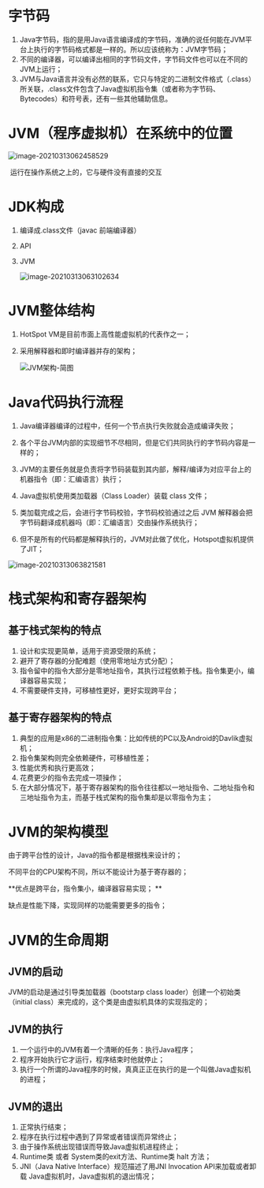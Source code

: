 # 字节码

1. Java字节码，指的是用Java语言编译成的字节码，准确的说任何能在JVM平台上执行的字节码格式都是一样的。所以应该统称为：JVM字节码；
2. 不同的编译器，可以编译出相同的字节码文件，字节码文件也可以在不同的JVM上运行；
3. JVM与Java语言并没有必然的联系，它只与特定的二进制文件格式（.class）所关联，.class文件包含了Java虚拟机指令集（或者称为字节码、Bytecodes）和符号表，还有一些其他辅助信息。

# JVM（程序虚拟机）在系统中的位置

![image-20210313062458529](http://mkstatic.lianbian.net/image-20210313062458529.png)

​													运行在操作系统之上的，它与硬件没有直接的交互

# JDK构成

1. 编译成.class文件（javac 前端编译器）

2. API

3. JVM

   ![image-20210313063102634](http://mkstatic.lianbian.net/image-20210313063102634.png)

   

# JVM整体结构

1. HotSpot VM是目前市面上高性能虚拟机的代表作之一；

2. 采用解释器和即时编译器并存的架构；

   ![JVM架构-简图](http://mkstatic.lianbian.net/%E7%AC%AC02%E7%AB%A0_JVM%E6%9E%B6%E6%9E%84-%E7%AE%80%E5%9B%BE.jpg)

# Java代码执行流程

1. Java编译器编译的过程中，任何一个节点执行失败就会造成编译失败；

2. 各个平台JVM内部的实现细节不尽相同，但是它们共同执行的字节码内容是一样的；

3. JVM的主要任务就是负责将字节码装载到其内部，解释/编译为对应平台上的机器指令（即：汇编语言）执行；

4. Java虚拟机使用类加载器（Class Loader）装载 class 文件；

5. 类加载完成之后，会进行字节码校验，字节码校验通过之后 JVM 解释器会把字节码翻译成机器吗（即：汇编语言）交由操作系统执行；

6. 但不是所有的代码都是解释执行的，JVM对此做了优化，Hotspot虚拟机提供了JIT；

   

![image-20210313063821581](http://mkstatic.lianbian.net/image-20210313063821581.png)



# 栈式架构和寄存器架构

## 基于栈式架构的特点

1. 设计和实现更简单，适用于资源受限的系统；
2. 避开了寄存器的分配难题（使用零地址方式分配）；
3. 指令留中的指令大部分是零地址指令，其执行过程依赖于栈。指令集更小，编译器容易实现；
4. 不需要硬件支持，可移植性更好，更好实现跨平台；

## 基于寄存器架构的特点

1. 典型的应用是x86的二进制指令集：比如传统的PC以及Android的Davlik虚拟机；
2. 指令集架构则完全依赖硬件，可移植性差；
3. 性能优秀和执行更高效；
4. 花费更少的指令去完成一项操作；
5. 在大部分情况下，基于寄存器架构的指令往往都以一地址指令、二地址指令和三地址指令为主，而基于栈式架构的指令集却是以零指令为主；

# JVM的架构模型

由于跨平台性的设计，Java的指令都是根据栈来设计的；

不同平台的CPU架构不同，所以不能设计为基于寄存器的；

**优点是跨平台，指令集小，编译器容易实现； **

缺点是性能下降，实现同样的功能需要更多的指令；

# JVM的生命周期

##  JVM的启动

JVM的启动是通过引导类加载器（bootstarp class loader）创建一个初始类（initial class）来完成的，这个类是由虚拟机具体的实现指定的；

## JVM的执行

1. 一个运行中的JVM有着一个清晰的任务：执行Java程序；
2. 程序开始执行它才运行，程序结束时他就停止；
3. 执行一个所谓的Java程序的时候，真真正正在执行的是一个叫做Java虚拟机的进程；

## JVM的退出

1. 正常执行结束；
2. 程序在执行过程中遇到了异常或者错误而异常终止；
3. 由于操作系统出现错误而导致Java虚拟机进程终止；
4. Runtime类 或者 System类的exit方法、Runtime类 halt 方法；
5. JNI（Java Native Interface）规范描述了用JNI Invocation API来加载或者卸载 Java虚拟机时，Java虚拟机的退出情况；